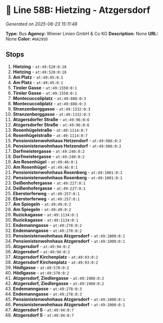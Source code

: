 # 🚌 Line 58B: Hietzing - Atzgersdorf

*Generated on 2025-06-23 15:11:48*

**Type:** Bus
**Agency:** Wiener Linien GmbH & Co KG
**Description:** None
**URL:** None
**Color:** `#0A295D`

## Stops

1. **Hietzing** - `at:49:520:0:18`
2. **Hietzing** - `at:49:520:0:18`
3. **Am Platz** - `at:49:45:0:1`
4. **Am Platz** - `at:49:45:0:1`
5. **Tiroler Gasse** - `at:49:1550:0:1`
6. **Tiroler Gasse** - `at:49:1550:0:1`
7. **Montecuccoliplatz** - `at:49:888:0:3`
8. **Montecuccoliplatz** - `at:49:888:0:3`
9. **Stranzenberggasse** - `at:49:1332:0:3`
10. **Stranzenberggasse** - `at:49:1332:0:3`
11. **Atzgersdorfer Straße** - `at:49:96:0:6`
12. **Atzgersdorfer Straße** - `at:49:96:0:6`
13. **Rosenhügelstraße** - `at:49:1114:0:7`
14. **Rosenhügelstraße** - `at:49:1114:0:7`
15. **Pensionistenwohnhaus Hetzendorf** - `at:49:906:0:2`
16. **Pensionistenwohnhaus Hetzendorf** - `at:49:906:0:2`
17. **Dorfmeistergasse** - `at:49:240:0:2`
18. **Dorfmeistergasse** - `at:49:240:0:2`
19. **Am Rosenhügel** - `at:49:46:0:1`
20. **Am Rosenhügel** - `at:49:46:0:1`
21. **Pensionistenwohnhaus Rosenberg** - `at:49:1001:0:1`
22. **Pensionistenwohnhaus Rosenberg** - `at:49:1001:0:1`
23. **Deißenhofergasse** - `at:49:227:0:1`
24. **Deißenhofergasse** - `at:49:227:0:1`
25. **Eberstorferweg** - `at:49:257:0:1`
26. **Eberstorferweg** - `at:49:257:0:1`
27. **Am Spiegeln** - `at:49:49:0:2`
28. **Am Spiegeln** - `at:49:49:0:2`
29. **Ruzickagasse** - `at:49:1134:0:1`
30. **Ruzickagasse** - `at:49:1134:0:1`
31. **Endemanngasse** - `at:49:278:0:2`
32. **Endemanngasse** - `at:49:278:0:2`
33. **Pensionistenwohnhaus Atzgersdorf** - `at:49:1000:0:1`
34. **Pensionistenwohnhaus Atzgersdorf** - `at:49:1000:0:1`
35. **Atzgersdorf** - `at:49:94:0:2`
36. **Atzgersdorf** - `at:49:94:0:2`
37. **Atzgersdorf Kirchenplatz** - `at:49:93:0:2`
38. **Atzgersdorf Kirchenplatz** - `at:49:93:0:2`
39. **Hödlgasse** - `at:49:570:0:2`
40. **Hödlgasse** - `at:49:570:0:2`
41. **Atzgersdorf, Ziedlergasse** - `at:49:1908:0:2`
42. **Atzgersdorf, Ziedlergasse** - `at:49:1908:0:2`
43. **Endemanngasse** - `at:49:278:0:3`
44. **Endemanngasse** - `at:49:278:0:3`
45. **Pensionistenwohnhaus Atzgersdorf** - `at:49:1000:0:1`
46. **Pensionistenwohnhaus Atzgersdorf** - `at:49:1000:0:1`
47. **Atzgersdorf S** - `at:49:94:0:7`
48. **Atzgersdorf S** - `at:49:94:0:7`